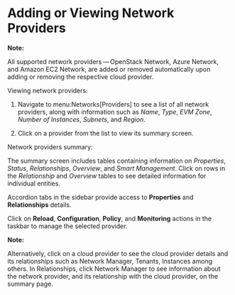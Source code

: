 # Adding or Viewing Network Providers

**Note:**

All supported network providers — OpenStack Network, Azure Network, and
Amazon EC2 Network, are added or removed automatically upon adding or
removing the respective cloud provider.

</div>

Viewing network providers:

1.  Navigate to menu:Networks\[Providers\] to see a list of all network
    providers, along with information such as *Name*, *Type*, *EVM
    Zone*, *Number of Instances*, *Subnets*, and *Region*.

2.  Click on a provider from the list to view its summary screen.

Network providers summary:

The summary screen includes tables containing information on
*Properties*, *Status*, *Relationships*, *Overview*, and *Smart
Management*. Click on rows in the *Relationship* and *Overview* tables
to see detailed information for individual entities.

Accordion tabs in the sidebar provide access to **Properties** and
**Relationships** details.

Click on **Reload**, **Configuration**, **Policy**, and **Monitoring**
actions in the taskbar to manage the selected provider.

**Note:**

Alternatively, click on a cloud provider to see the cloud provider
details and its relationships such as Network Manager, Tenants,
Instances among others. In Relationships, click Network Manager to see
information about the network provider, and its relationship with the
cloud provider, on the summary page.

</div>
